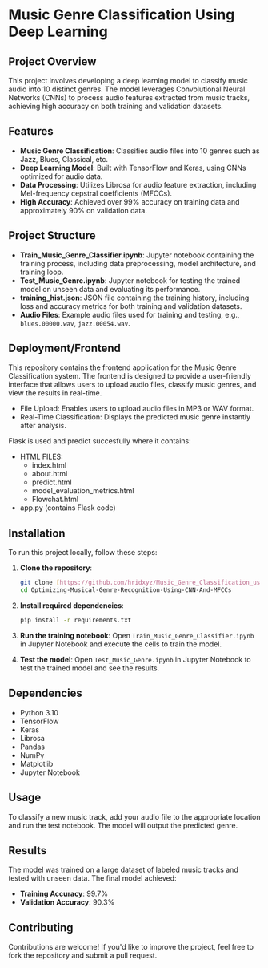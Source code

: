 # Music Genre Classification Using Deep Learning

## Project Overview
This project involves developing a deep learning model to classify music audio into 10 distinct genres. The model leverages Convolutional Neural Networks (CNNs) to process audio features extracted from music tracks, achieving high accuracy on both training and validation datasets.

## Features
- **Music Genre Classification**: Classifies audio files into 10 genres such as Jazz, Blues, Classical, etc.
- **Deep Learning Model**: Built with TensorFlow and Keras, using CNNs optimized for audio data.
- **Data Processing**: Utilizes Librosa for audio feature extraction, including Mel-frequency cepstral coefficients (MFCCs).
- **High Accuracy**: Achieved over 99% accuracy on training data and approximately 90% on validation data.

## Project Structure
- **Train_Music_Genre_Classifier.ipynb**: Jupyter notebook containing the training process, including data preprocessing, model architecture, and training loop.
- **Test_Music_Genre.ipynb**: Jupyter notebook for testing the trained model on unseen data and evaluating its performance.
- **training_hist.json**: JSON file containing the training history, including loss and accuracy metrics for both training and validation datasets.
- **Audio Files**: Example audio files used for training and testing, e.g., `blues.00000.wav`, `jazz.00054.wav`.

## Deployment/Frontend

This repository contains the frontend application for the Music Genre Classification system. The frontend is designed to provide a user-friendly interface that allows users to upload audio files, classify music genres, and view the results in real-time.

- File Upload: Enables users to upload audio files in MP3 or WAV format.
- Real-Time Classification: Displays the predicted music genre instantly after analysis.

Flask is used and predict succesfully where it contains:
- HTML FILES:
  - index.html
  - about.html
  - predict.html
  - model_evaluation_metrics.html
  - Flowchat.html
- app.py (contains Flask code)

## Installation
To run this project locally, follow these steps:

1. **Clone the repository**:
    ```bash
    git clone [https://github.com/hridxyz/Music_Genre_Classification_using_CNN](https://github.com/ARJUN151503/Optimizing-Musical-Genre-Recognition-Using-CNN-And-MFCCs).git
    cd Optimizing-Musical-Genre-Recognition-Using-CNN-And-MFCCs
    ```

2. **Install required dependencies**:
    ```bash
    pip install -r requirements.txt
    ```

3. **Run the training notebook**:
    Open `Train_Music_Genre_Classifier.ipynb` in Jupyter Notebook and execute the cells to train the model.

4. **Test the model**:
    Open `Test_Music_Genre.ipynb` in Jupyter Notebook to test the trained model and see the results.

## Dependencies
- Python 3.10
- TensorFlow
- Keras
- Librosa
- Pandas
- NumPy
- Matplotlib
- Jupyter Notebook

## Usage
To classify a new music track, add your audio file to the appropriate location and run the test notebook. The model will output the predicted genre.

## Results
The model was trained on a large dataset of labeled music tracks and tested with unseen data. The final model achieved:
- **Training Accuracy**: 99.7%
- **Validation Accuracy**: 90.3%

## Contributing
Contributions are welcome! If you'd like to improve the project, feel free to fork the repository and submit a pull request.
